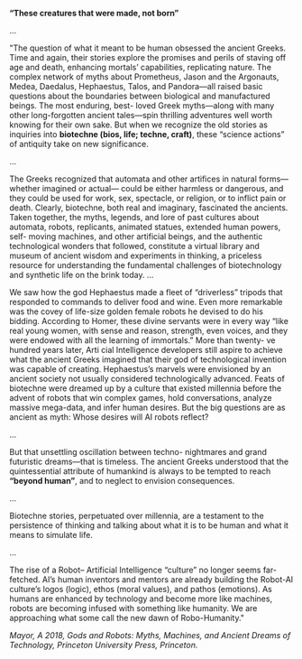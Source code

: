 
**“These creatures that were made, not born”**

…


"The question of what it meant to be human obsessed the ancient Greeks. Time and again, their stories explore the promises and perils of staving off age and death, enhancing mortals’ capabilities, replicating nature. The complex network of myths about Prometheus, Jason and the Argonauts, Medea, Daedalus, Hephaestus, Talos, and Pandora—all raised basic questions about the boundaries between biological and manufactured beings. The most enduring, best- loved Greek myths—along with many other long-forgotten ancient tales—spin thrilling adventures well worth knowing for their own sake. But when we recognize the old stories as inquiries into **biotechne (bios, life; techne, craft)**, these “science actions” of antiquity take on new significance. 

…

The Greeks recognized that automata and other artifices in natural forms—whether imagined or actual— could be either harmless or dangerous, and they could be used for work, sex, spectacle, or religion, or to inflict pain or death. Clearly, biotechne, both real and imaginary, fascinated the ancients. Taken together, the myths, legends, and lore of past cultures about automata, robots, replicants, animated statues, extended human powers, self- moving machines, and other artificial beings, and the authentic technological wonders that followed, constitute a virtual library and museum of ancient wisdom and experiments in thinking, a priceless resource for understanding the fundamental challenges of biotechnology and synthetic life on the brink today. 
…

We saw how the god Hephaestus made a fleet of “driverless” tripods that responded to commands to deliver food and wine. Even more remarkable was the covey of life-size golden female robots he devised to do his bidding. According to Homer, these divine servants were in every way “like real young women, with sense and reason, strength, even voices, and they were endowed with all the learning of immortals.” More than twenty- ve hundred years later, Arti cial Intelligence developers still aspire to achieve what the ancient Greeks imagined that their god of technological invention was capable of creating. Hephaestus’s marvels were envisioned by an ancient society not usually considered technologically advanced. Feats of biotechne were dreamed up by a culture that existed millennia before the advent of robots that win complex games, hold conversations, analyze massive mega-data, and infer human desires. But the big questions are as ancient as myth: Whose desires will AI robots reflect? 

…

But that unsettling oscillation between techno- nightmares and grand futuristic dreams—that is timeless. The ancient Greeks understood that the quintessential attribute of humankind is always to be tempted to reach **“beyond human”**, and to neglect to envision consequences. 

…

Biotechne stories, perpetuated over millennia, are a testament to the persistence of thinking and talking about what it is to be human and what it means to simulate life. 

…

The rise of a Robot– Artificial Intelligence “culture” no longer seems far-fetched. AI’s human inventors and mentors are already building the Robot-AI culture’s logos (logic), ethos (moral values), and pathos (emotions). As humans are enhanced by technology and become more like machines, robots are becoming infused with something like humanity. We are approaching what some call the new dawn of Robo-Humanity."


_Mayor, A 2018, Gods and Robots: Myths, Machines, and Ancient Dreams of Technology, Princeton University Press, Princeton._ 
